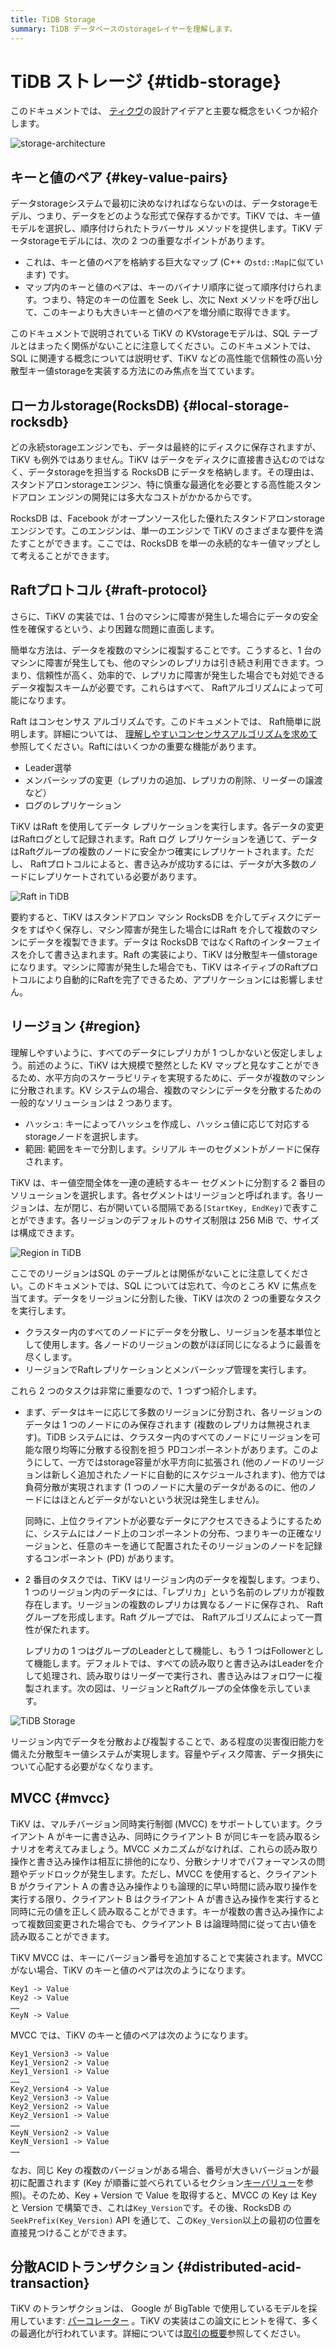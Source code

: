 ```yaml
---
title: TiDB Storage
summary: TiDB データベースのstorageレイヤーを理解します。
---
```


# TiDB ストレージ {#tidb-storage}

このドキュメントでは、 [ティクヴ](https://github.com/tikv/tikv)の設計アイデアと主要な概念をいくつか紹介します。

![storage-architecture](https://download.pingcap.com/images/docs/tidb-storage-architecture-1.png)

## キーと値のペア {#key-value-pairs}

データstorageシステムで最初に決めなければならないのは、データstorageモデル、つまり、データをどのような形式で保存するかです。TiKV では、キー値モデルを選択し、順序付けられたトラバーサル メソッドを提供します。TiKV データstorageモデルには、次の 2 つの重要なポイントがあります。

-   これは、キーと値のペアを格納する巨大なマップ (C++ の`std::Map`に似ています) です。
-   マップ内のキーと値のペアは、キーのバイナリ順序に従って順序付けられます。つまり、特定のキーの位置を Seek し、次に Next メソッドを呼び出して、このキーよりも大きいキーと値のペアを増分順に取得できます。

このドキュメントで説明されている TiKV の KVstorageモデルは、SQL テーブルとはまったく関係がないことに注意してください。このドキュメントでは、SQL に関連する概念については説明せず、TiKV などの高性能で信頼性の高い分散型キー値storageを実装する方法にのみ焦点を当てています。

## ローカルstorage(RocksDB) {#local-storage-rocksdb}

どの永続storageエンジンでも、データは最終的にディスクに保存されますが、TiKV も例外ではありません。TiKV はデータをディスクに直接書き込むのではなく、データstorageを担当する RocksDB にデータを格納します。その理由は、スタンドアロンstorageエンジン、特に慎重な最適化を必要とする高性能スタンドアロン エンジンの開発には多大なコストがかかるからです。

RocksDB は、Facebook がオープンソース化した優れたスタンドアロンstorageエンジンです。このエンジンは、単一のエンジンで TiKV のさまざまな要件を満たすことができます。ここでは、RocksDB を単一の永続的なキー値マップとして考えることができます。

## Raftプロトコル {#raft-protocol}

さらに、TiKV の実装では、1 台のマシンに障害が発生した場合にデータの安全性を確保するという、より困難な問題に直面します。

簡単な方法は、データを複数のマシンに複製することです。こうすると、1 台のマシンに障害が発生しても、他のマシンのレプリカは引き続き利用できます。つまり、信頼性が高く、効率的で、レプリカに障害が発生した場合でも対処できるデータ複製スキームが必要です。これらはすべて、 Raftアルゴリズムによって可能になります。

Raft はコンセンサス アルゴリズムです。このドキュメントでは、 Raft簡単に説明します。詳細については、 [理解しやすいコンセンサスアルゴリズムを求めて](https://raft.github.io/raft.pdf)参照してください。Raftにはいくつかの重要な機能があります。

-   Leader選挙
-   メンバーシップの変更（レプリカの追加、レプリカの削除、リーダーの譲渡など）
-   ログのレプリケーション

TiKV はRaft を使用してデータ レプリケーションを実行します。各データの変更はRaftログとして記録されます。Raft ログ レプリケーションを通じて、データはRaftグループの複数のノードに安全かつ確実にレプリケートされます。ただし、 Raftプロトコルによると、書き込みが成功するには、データが大多数のノードにレプリケートされている必要があります。

![Raft in TiDB](https://download.pingcap.com/images/docs/tidb-storage-1.png)

要約すると、TiKV はスタンドアロン マシン RocksDB を介してディスクにデータをすばやく保存し、マシン障害が発生した場合にはRaft を介して複数のマシンにデータを複製できます。データは RocksDB ではなくRaftのインターフェイスを介して書き込まれます。Raft の実装により、TiKV は分散型キー値storageになります。マシンに障害が発生した場合でも、TiKV はネイティブのRaftプロトコルにより自動的にRaftを完了できるため、アプリケーションには影響しません。

## リージョン {#region}

理解しやすいように、すべてのデータにレプリカが 1 つしかないと仮定しましょう。前述のように、TiKV は大規模で整然とした KV マップと見なすことができるため、水平方向のスケーラビリティを実現するために、データが複数のマシンに分散されます。KV システムの場合、複数のマシンにデータを分散するための一般的なソリューションは 2 つあります。

-   ハッシュ: キーによってハッシュを作成し、ハッシュ値に応じて対応するstorageノードを選択します。
-   範囲: 範囲をキーで分割します。シリアル キーのセグメントがノードに保存されます。

TiKV は、キー値空間全体を一連の連続するキー セグメントに分割する 2 番目のソリューションを選択します。各セグメントはリージョンと呼ばれます。各リージョンは、左が閉じ、右が開いている間隔である`[StartKey, EndKey)`で表すことができます。各リージョンのデフォルトのサイズ制限は 256 MiB で、サイズは構成できます。

![Region in TiDB](https://download.pingcap.com/images/docs/tidb-storage-2.png)

ここでのリージョンはSQL のテーブルとは関係がないことに注意してください。このドキュメントでは、SQL については忘れて、今のところ KV に焦点を当てます。データをリージョンに分割した後、TiKV は次の 2 つの重要なタスクを実行します。

-   クラスター内のすべてのノードにデータを分散し、リージョンを基本単位として使用します。各ノードのリージョンの数がほぼ同じになるように最善を尽くします。
-   リージョンでRaftレプリケーションとメンバーシップ管理を実行します。

これら 2 つのタスクは非常に重要なので、1 つずつ紹介します。

-   まず、データはキーに応じて多数のリージョンに分割され、各リージョンのデータは 1 つのノードにのみ保存されます (複数のレプリカは無視されます)。TiDB システムには、クラスター内のすべてのノードにリージョンを可能な限り均等に分散する役割を担う PDコンポーネントがあります。このようにして、一方ではstorage容量が水平方向に拡張され (他のノードのリージョンは新しく追加されたノードに自動的にスケジュールされます)、他方では負荷分散が実現されます (1 つのノードに大量のデータがあるのに、他のノードにはほとんどデータがないという状況は発生しません)。

    同時に、上位クライアントが必要なデータにアクセスできるようにするために、システムにはノード上のコンポーネントの分布、つまりキーの正確なリージョンと、任意のキーを通じて配置されたそのリージョンのノードを記録するコンポーネント (PD) があります。

-   2 番目のタスクでは、TiKV はリージョン内のデータを複製します。つまり、1 つのリージョン内のデータには、「レプリカ」という名前のレプリカが複数存在します。リージョンの複数のレプリカは異なるノードに保存され、 Raftグループを形成します。Raft グループでは、 Raftアルゴリズムによって一貫性が保たれます。

    レプリカの 1 つはグループのLeaderとして機能し、もう 1 つはFollowerとして機能します。デフォルトでは、すべての読み取りと書き込みはLeaderを介して処理され、読み取りはリーダーで実行され、書き込みはフォロワーに複製されます。次の図は、リージョンとRaftグループの全体像を示しています。

![TiDB Storage](https://download.pingcap.com/images/docs/tidb-storage-3.png)

リージョン内でデータを分散および複製することで、ある程度の災害復旧能力を備えた分散型キー値システムが実現します。容量やディスク障害、データ損失について心配する必要がなくなります。

## MVCC {#mvcc}

TiKV は、マルチバージョン同時実行制御 (MVCC) をサポートしています。クライアント A がキーに書き込み、同時にクライアント B が同じキーを読み取るシナリオを考えてみましょう。MVCC メカニズムがなければ、これらの読み取り操作と書き込み操作は相互に排他的になり、分散シナリオでパフォーマンスの問題やデッドロックが発生します。ただし、MVCC を使用すると、クライアント B がクライアント A の書き込み操作よりも論理的に早い時間に読み取り操作を実行する限り、クライアント B はクライアント A が書き込み操作を実行すると同時に元の値を正しく読み取ることができます。キーが複数の書き込み操作によって複数回変更された場合でも、クライアント B は論理時間に従って古い値を読み取ることができます。

TiKV MVCC は、キーにバージョン番号を追加することで実装されます。MVCC がない場合、TiKV のキーと値のペアは次のようになります。

    Key1 -> Value
    Key2 -> Value
    ……
    KeyN -> Value

MVCC では、TiKV のキーと値のペアは次のようになります。

    Key1_Version3 -> Value
    Key1_Version2 -> Value
    Key1_Version1 -> Value
    ……
    Key2_Version4 -> Value
    Key2_Version3 -> Value
    Key2_Version2 -> Value
    Key2_Version1 -> Value
    ……
    KeyN_Version2 -> Value
    KeyN_Version1 -> Value
    ……

なお、同じ Key の複数のバージョンがある場合、番号が大きいバージョンが最初に配置されます (Key が順番に並べられているセクション[キーバリュー](#key-value-pairs)を参照)。そのため、Key + Version で Value を取得すると、MVCC の Key は Key と Version で構築でき、これは`Key_Version`です。その後、RocksDB の`SeekPrefix(Key_Version)` API を通じて、この`Key_Version`以上の最初の位置を直接見つけることができます。

## 分散ACIDトランザクション {#distributed-acid-transaction}

TiKV のトランザクションは、 Google が BigTable で使用しているモデルを採用しています: [パーコレーター](https://research.google.com/pubs/pub36726.html) 。TiKV の実装はこの論文にヒントを得て、多くの最適化が行われています。詳細については[取引の概要](/transaction-overview.md)参照してください。

